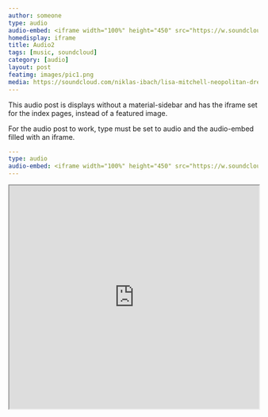 ```yaml
---
author: someone
type: audio
audio-embed: <iframe width="100%" height="450" src="https://w.soundcloud.com/player/?url=https%3A//api.soundcloud.com/tracks/188464611&amp;auto_play=false&amp;hide_related=false&amp;show_comments=true&amp;show_user=true&amp;show_reposts=false&amp;visual=true"></iframe>
homedisplay: iframe
title: Audio2
tags: [music, soundcloud]
category: [audio]
layout: post
featimg: images/pic1.png
media: https://soundcloud.com/niklas-ibach/lisa-mitchell-neopolitan-dreams-niklas-ibach-remix
---
```

This audio post is displays without a material-sidebar and has the iframe set for the index pages, instead of a featured image.

For the audio post to work, type must be set to audio and the audio-embed filled with an iframe.

```yml
---
type: audio
audio-embed: <iframe width="100%" height="450" src="https://w.soundcloud.com/player/?url=https%3A//api.soundcloud.com/tracks/188464611&amp;auto_play=false&amp;hide_related=false&amp;show_comments=true&amp;show_user=true&amp;show_reposts=false&amp;visual=true"></iframe>
---
```

<iframe width="100%" height="450" src="https://w.soundcloud.com/player/?url=https%3A//api.soundcloud.com/tracks/188464611&amp;auto_play=false&amp;hide_related=false&amp;show_comments=true&amp;show_user=true&amp;show_reposts=false&amp;visual=true"></iframe>

